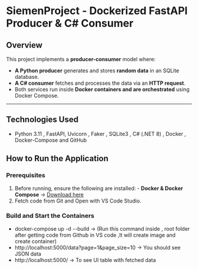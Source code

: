 # SiemenProject - Dockerized FastAPI Producer & C# Consumer

## Overview
This project implements a **producer-consumer** model where:
- **A Python producer** generates and stores **random data** in an SQLite database.
- **A C# consumer** fetches and processes the data via an **HTTP request**.
- Both services run inside **Docker containers and are orchestrated** using Docker Compose.
  

---

## Technologies Used
- Python 3.11 , FastAPI, Uvicorn , Faker , SQLite3 , C# (.NET 8) , Docker , Docker-Compose and GitHub 


## How to Run the Application

  ### Prerequisites  
  1. Before running, ensure the following are installed:
    - **Docker & Docker Compose** → [Download here](https://www.docker.com/products/docker-desktop)
  2. Fetch code from Git and Open with VS Code Studio.
  
  ### Build and Start the Containers
  - docker-compose up -d --build  -> (Run this command inside , root folder after getting code from Github in VS code ,It will create image and create container)
  - http://localhost:5000/data?page=1&page_size=10 -> You should see JSON data
  - http://localhost:5000/ -> To see UI table with fetched data
